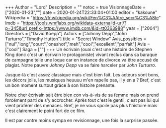 +++
Author = "Lord"
Description = ""
notoc = true
VisionnageDate = ["2020-01-23",""]
date = 2020-01-24T22:33:04+01:00
editor = "kakoune"
Wikipedia = "https://fr.wikipedia.org/wiki/Fen%C3%AAtre_secr%C3%A8te"
Imdb = "https://tools.wmflabs.org/wikidata-externalid-url/?p=345&url_prefix=https://www.imdb.com/&id=tt0363988"
year = ["2004"]
Directors = ["David Koepp"]
Actors = ["Johnny Depp","John Turturro","Timothy Hutton"]
title = "Secret Window"
Avis_possibles = ["nul","long","court","oneshot","meh","cool","excellent","parfait"]
Avis = ["cool"] 
Saga = [""]
+++
Un écrivain (ouai c'est une histoire de Stephen King donc c'est un écrivain le protagoniste) vivant reclus dans sa baraque de campagne telle une loque car en instance de divorce va être accusé de plagiat.
Notre pauvre *Johnny Depp* va se faire harceler par *John Turturro*.

Jusque-là c'est assez classique mais c'est bien fait.
Les acteurs sont bons, les décors jolis, les musiques heuuuu m'en rapelle pas, il y en a ?
Bref, c'est un bon moment surtout grâce à son histoire prenante.

Notre cher écrivain sait être bien con vis-à-vis de sa femme mais on prend forcément parti de s'y accrocher.
Après tout c'est le gentil, c'est pas lui qui vient proférer des menaces.
Bref, je ne vous spoile pas plus l'histoire mais c'est clairement le point fort de ce film.

Il est par contre moins sympa en revisionnage, une fois la surprise passée.
